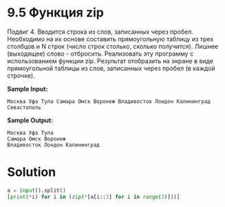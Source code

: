 # 9.5 Функция zip

Подвиг 4. Вводится строка из слов, записанных через пробел. Необходимо на их основе составить прямоугольную таблицу из
трех столбцов и N строк (число строк столько, сколько получится). Лишнее (выходящее) слово - отбросить. Реализовать эту
программу с использованием функции zip. Результат отобразить на экране в виде прямоугольной таблицы из слов, записанных
через пробел (в каждой строчке).

**Sample Input:**

```
Москва Уфа Тула Самара Омск Воронеж Владивосток Лондон Калининград Севастополь
```

**Sample Output:**

```
Москва Уфа Тула
Самара Омск Воронеж
Владивосток Лондон Калининград
```

# Solution

```python
a = input().split()
[print(*i) for i in (zip(*[a[i::3] for i in range(3)]))]
```